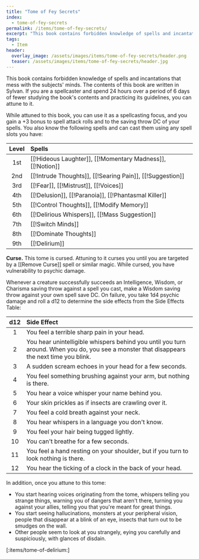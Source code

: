```yaml
---
title: "Tome of Fey Secrets"
index:
  - tome-of-fey-secrets
permalink: /items/tome-of-fey-secrets/
excerpt: "This book contains forbidden knowledge of spells and incantations that mess with the subjects' minds."
tags:
  - Item
header:
  overlay_image: /assets/images/items/tome-of-fey-secrets/header.png
  teaser: /assets/images/items/tome-of-fey-secrets/header.jpg
---
```

This book contains forbidden knowledge of spells and incantations that mess with the subjects' minds. The contents of this book are written in Sylvan. If you are a spellcaster and spend 24 hours over a period of 6 days of fewer studying the book's contents and practicing its guidelines, you can attune to it.

While attuned to this book, you can use it as a spellcasting focus, and you gain a +3 bonus to spell attack rolls and to the saving throw DC of your spells. You also know the following spells and can cast them using any spell slots you have:

| Level | Spells |
| :---: | :----- |
| 1st   | [[!Hideous Laughter]], [[!Momentary Madness]], [[!Notion]] |
| 2nd   | [[!Intrude Thoughts]], [[!Searing Pain]], [[!Suggestion]] |
| 3rd   | [[!Fear]], [[!Mistrust]], [[!Voices]] |
| 4th   | [[!Delusion]], [[!Paranoia]], [[!Phantasmal Killer]] |
| 5th   | [[!Control Thoughts]], [[!Modify Memory]] |
| 6th   | [[!Delirious Whispers]], [[!Mass Suggestion]] |
| 7th   | [[!Switch Minds]] |
| 8th   | [[!Dominate Thoughts]] |
| 9th   | [[!Delirium]] |

**Curse.** This tome is cursed. Attuning to it curses you until you are targeted by a [[Remove Curse]] spell or similar magic. While cursed, you have vulnerability to psychic damage.

Whenever a creature successfully succeeds an Intelligence, Wisdom, or Charisma saving throw against a spell you cast, make a Wisdom saving throw against your own spell save DC. On failure, you take 1d4 psychic damage and roll a d12 to determine the side effects from the Side Effects Table:

| d12 | Side Effect |
| :-: | :---------- |
| 1   | You feel a terrible sharp pain in your head. |
| 2   | You hear unintelligible whispers behind you until you turn around. When you do, you see a monster that disappears the next time you blink. |
| 3   | A sudden scream echoes in your head for a few seconds. |
| 4   | You feel something brushing against your arm, but nothing is there. |
| 5   | You hear a voice whisper your name behind you. |
| 6   | Your skin prickles as if insects are crawling over it. |
| 7   | You feel a cold breath against your neck. |
| 8   | You hear whispers in a language you don't know. |
| 9   | You feel your hair being tugged lightly. |
| 10  | You can't breathe for a few seconds. |
| 11  | You feel a hand resting on your shoulder, but if you turn to look nothing is there. |
| 12  | You hear the ticking of a clock in the back of your head. |

In addition, once you attune to this tome:

- You start hearing voices originating from the tome, whispers telling you strange things, warning you of dangers that aren't there, turning you against your allies, telling you that you're meant for great things.
- You start seeing hallucinations, monsters at your peripheral vision, people that disappear at a blink of an eye, insects that turn out to be smudges on the wall.
- Other people seem to look at you strangely, eying you carefully and suspiciously, with glances of disdain.


[:items/tome-of-delirium:]
